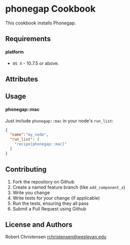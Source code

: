 phonegap Cookbook
=========================
This cookbook installs Phonegap.

Requirements
------------
#### platform
- `OS X` - 10.7.5 or above.

Attributes
----------

Usage
-----
#### phonegap::mac

Just include `phonegap::mac` in your node's `run_list`:

```json
{
  "name":"my_node",
  "run_list": [
    "recipe[phonegap::mac]"
  ]
}
```

Contributing
------------

1. Fork the repository on Github
2. Create a named feature branch (like `add_component_x`)
3. Write you change
4. Write tests for your change (if applicable)
5. Run the tests, ensuring they all pass
6. Submit a Pull Request using Github

License and Authors
-------------------
Robert Christensen <rchristensen@wesleyan.edu>

